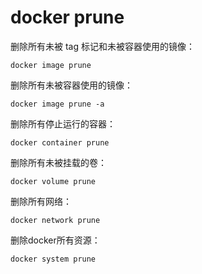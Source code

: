 # docker prune

删除所有未被 tag 标记和未被容器使用的镜像：

```shell
docker image prune
```

删除所有未被容器使用的镜像：

```shell
docker image prune -a
```

删除所有停止运行的容器：

```shell
docker container prune
```

删除所有未被挂载的卷：

```shell
docker volume prune
```

删除所有网络：

```shell
docker network prune
```

删除docker所有资源：

```shell
docker system prune
```
